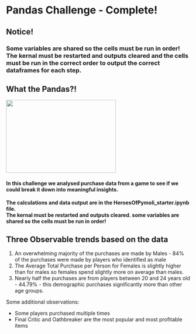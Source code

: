 # Pandas Challenge - Complete!

## Notice!
### Some variables are shared so the cells must be run in order! The kernal must be restarted and outputs cleared and the cells must be run in the correct order to output the correct dataframes for each step.

## What the Pandas?!
<img src="https://im-media.voltron.voanews.com/Drupal/01live-166/styles/sourced/s3/2019-04/3ED6FCAB-D280-4197-8B02-BCCD9846076A.jpg?itok=EKczHCGX" height="200" width="300">

#### In this challenge we analysed purchase data from a game to see if we could break it down into meaningful insights.
**The calculations and data output are in the HeroesOfPymoli_starter.ipynb file.**\
**The kernal must be restarted and outputs cleared. some variables are shared so the cells must be run in order!**

## Three Observable trends based on the data

1. An overwhelming majority of the purchases are made by Males - 84% of the purchases were made by players who identified as male 
2. The Average Total Purchase per Person for Females is slightly higher than for males so females spend slightly more on average than males.
3. Nearly half the purchases are from players between 20 and 24 years old - 44.79% - this demographic purchases significantly more than other age groups.

Some additional observations:
* Some players purchased multiple times
* Final Critic and Oathbreaker are the most popular and most profitable items
